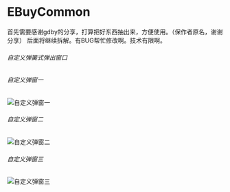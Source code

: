 # EBuyCommon
首先需要感谢gdby的分享，打算把好东西抽出来，方便使用。（保作者原名，谢谢分享）
后面将继续拆解。有BUG帮忙修改啊。技术有限啊。

###### 自定义弹簧式弹出窗口
###### 自定义弹窗一
![](https://github.com/LvJianfeng/EBuyCommon/blob/master/EBuyCommon/1.png "自定义弹窗一") 
###### 自定义弹窗二
![](https://github.com/LvJianfeng/EBuyCommon/blob/master/EBuyCommon/2.png "自定义弹窗二") 
###### 自定义弹窗三
![](https://github.com/LvJianfeng/EBuyCommon/blob/master/EBuyCommon/3.png "自定义弹窗三") 
